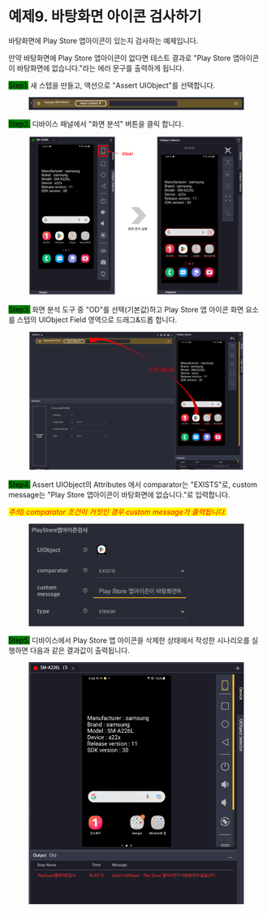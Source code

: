 # 예제9. 바탕화면 아이콘 검사하기

바탕화면에 Play Store 앱아이콘이 있는지 검사하는 예제입니다.

만약 바탕화면에 Play Store 앱아이콘이 없다면 테스트 결과로 "Play Store 앱아이콘이 바탕화면에 없습니다."라는 에러 문구를 출력하게 됩니다.&#x20;

<mark style="background-color:green;">Step1.</mark> 새 스텝을 만들고, 액션으로 "Assert UIObject"를 선택합니다.

<figure><img src="../.gitbook/assets/image (175).png" alt=""><figcaption></figcaption></figure>

<mark style="background-color:green;">Step2.</mark> 디바이스 패널에서 "화면 분석" 버튼을 클릭 합니다.

<figure><img src="../.gitbook/assets/image (1).png" alt=""><figcaption></figcaption></figure>

<mark style="background-color:green;">Step3.</mark> 화면 분석 도구 중 "OD"를 선택(기본값)하고 Play Store 앱 아이콘 화면 요소를 스텝의 UIObject Field 영역으로 드래그&드롭 합니다.

<figure><img src="../.gitbook/assets/image (30).png" alt=""><figcaption></figcaption></figure>

<mark style="background-color:green;">Step4.</mark> Assert UIObject의 Attributes 에서 comparator는 "EXISTS"로, custom message는 "Play Store 앱아이콘이 바탕화면에 없습니다."로 입력합니다.

_<mark style="color:red;">주의) comparator 조건이 거짓인 경우 custom message가 출력됩니다.</mark>_

<figure><img src="../.gitbook/assets/image (145).png" alt=""><figcaption></figcaption></figure>

<mark style="background-color:green;">Step5.</mark> 디바이스에서 Play Store 앱 아이콘을 삭제한 상태에서 작성한 시나리오를 실행하면 다음과 같은 결과값이 출력됩니다.

<figure><img src="../.gitbook/assets/image (206).png" alt=""><figcaption></figcaption></figure>

